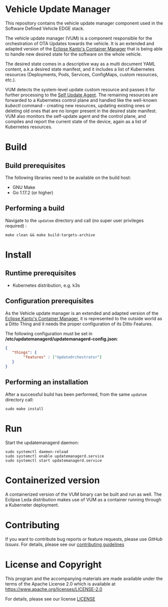# Vehicle Update Manager
This repository contains the vehicle update manager component used in the Software Defined Vehicle EDGE stack.

The vehicle update manager (VUM) is a component responsible for the orchestration of OTA Updates towards the vehicle. It is an extended and adapted version of the [Eclipse Kanto's Container Manager](https://github.com/eclipse-kanto/container-management) that is being able to handle new desired state for the software on the whole vehicle. 

The desired state comes in a descriptive way as a multi document YAML content, a.k.a desired state manifest, and it includes a list of Kubernetes resources (Deployments, Pods, Services, ConfigMaps, custom resources, etc.). 

VUM detects the system-level update custom resource and passes it for further processing to the [Self Update Agent](https://github.com/eclipse-leda/leda-contrib-self-update-agent). The remaining resources are forwarded to a Kubernetes control plane and handled like the well-known _kubectl_ command - creating new resources, updating existing ones or deleting old ones that are no longer present in the desired state manifest. VUM also monitors the self-update agent and the control plane, and compiles and report the current state of the device, again as a list of Kubernetes resources.
# Build
## Build prerequisites
The following libraries need to be available on the build host:
- GNU Make 
- Go 1.17.2 (or higher)
## Performing a build
Navigate to the `updatem` directory and call (no super user privileges required) :
```commandline
make clean && make build-targets-archive
```
# Install
## Runtime prerequisites
- Kubernetes distribution, e.g. k3s
## Configuration prerequisites
As the Vehicle update manager is an extended and adapted version of the [Eclipse Kanto's Container Manager](https://github.com/eclipse-kanto/container-management), it is represented to the outside world as a Ditto Thing and it needs the proper configuration of its Ditto Features. 

The following configuration must be set in **/etc/updatemanagerd/updatemanagerd-config.json**:
```json
{
   "things": {
        "features" : ["UpdateOrchestrator"]
   }
}
```
## Performing an installation
After a successful build has been performed, from the same `updatem` directory call:
```commandline
sudo make install
```
# Run
Start the updatemanagerd daemon:
```commandline
sudo systemctl daemon-reload
sudo systemctl enable updatemanagerd.service
sudo systemctl start updatemanagerd.service
```

# Containerized version
A containerized version of the VUM binary can be built and run as well.
The Eclipse Leda distribution makes use of VUM as a container running through a Kuberneter deployment.
# Contributing

If you want to contribute bug reports or feature requests, please use *GitHub Issues*.
For details, please see our [contributing guidelines](CONTRIBUTING.md)


# License and Copyright

This program and the accompanying materials are made available under the
terms of the Apache License 2.0 which is available at
https://www.apache.org/licenses/LICENSE-2.0

For details, please see our license [LICENSE](LICENSE)
